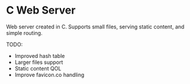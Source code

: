 # C Web Server
Web server created in C. Supports small files, serving static content, and simple routing.

TODO:
* Improved hash table
* Larger files support
* Static content QOL
* Improve favicon.co handling
